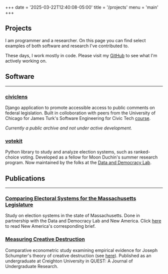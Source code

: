 +++
date = '2025-03-22T12:40:08-05:00'
title = '/projects'
menu = 'main'
+++

## Projects

I am programmer and a researcher. On this page you can find select examples of both software and research I've contributed to. 

These days, I work mostly in code. Please visit my [GitHub](https://github.com/jgibson517) to see what I'm actively working on. 

## Software 

----

### [civiclens](https://github.com/uchicago-capp-30320/CivicLens)

Django application to promote accessible access to public comments on federal legislation. Built in colloboration with peers from the University of Chicago for James Turk's Software Engineering for Civic Tech [course](https://capp30320.jpt.sh/). 

*Currently a public archive and not under active development.*

### [votekit](https://github.com/mggg/VoteKit)

Python library to study and analyze election systems, such as ranked-choice voting. Developed as a fellow for Moon Duchin's summer research program. Now maintained by the folks at the [Data and Democracy Lab](https://mggg.org/).


## Publications

---- 

### [Comparing Electoral Systems for the Massachusetts Legislature](https://mggg.org/MA-report)

Study on election systems in the state of Massachusetts. Done in partnership with the Data and Democracy Lab and New America. Click [here](https://www.newamerica.org/political-reform/briefs/enhancing-representation-in-massachusetts/) to read New America's corresponding brief. 

### [Measuring Creative Destruction](https://cdr.creighton.edu/server/api/core/bitstreams/d371f88b-8fd3-45a7-9133-1ebafef89418/content)

Comparative econometric study examining empirical evidence for Joseph Schumpter's theory of creative destruction (see [here](https://www.youtube.com/watch?v=lrq2BzsFfl8)). Published as an undergraduate at Creighton University in QUEST: A Journal of Undergraduate Research.